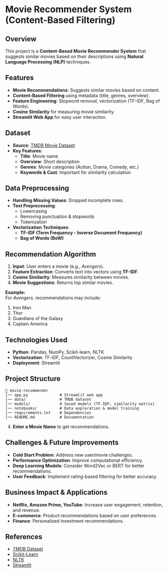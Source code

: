 # **Movie Recommender System (Content-Based Filtering)**  

## **Overview**  
This project is a **Content-Based Movie Recommender System** that suggests similar movies based on their descriptions using **Natural Language Processing (NLP)** techniques.  

## **Features**  
- **Movie Recommendations**: Suggests similar movies based on content.  
- **Content-Based Filtering** using metadata (title, genres, overview).  
- **Feature Engineering**: Stopword removal, vectorization (TF-IDF, Bag of Words).  
- **Cosine Similarity** for measuring movie similarity.  
- **Streamlit Web App** for easy user interaction.  

## **Dataset**  
- **Source**: [TMDB Movie Dataset](https://www.kaggle.com/datasets/tmdb/tmdb-movie-metadata)  
- **Key Features**:  
  - **Title**: Movie name  
  - **Overview**: Short description  
  - **Genres**: Movie categories (Action, Drama, Comedy, etc.)  
  - **Keywords & Cast**: Important for similarity calculation  

## **Data Preprocessing**  
- **Handling Missing Values**: Dropped incomplete rows.  
- **Text Preprocessing**:  
  - Lowercasing  
  - Removing punctuation & stopwords  
  - Tokenization  
- **Vectorization Techniques**:  
  - **TF-IDF (Term Frequency - Inverse Document Frequency)**  
  - **Bag of Words (BoW)**  

## **Recommendation Algorithm**  
1. **Input**: User enters a movie (e.g., *Avengers*).  
2. **Feature Extraction**: Converts text into vectors using **TF-IDF**.  
3. **Cosine Similarity**: Measures similarity between movies.  
4. **Movie Suggestions**: Returns top similar movies.  

**Example:**  
For *Avengers*, recommendations may include:  
1. Iron Man  
2. Thor  
3. Guardians of the Galaxy  
4. Captain America  

## **Technologies Used**  
- **Python**: Pandas, NumPy, Scikit-learn, NLTK  
- **Vectorization**: TF-IDF, CountVectorizer, Cosine Similarity  
- **Deployment**: Streamlit  

## **Project Structure**  
```
📂 movie-recommender
│── app.py              # Streamlit web app
│── data/               # TMDB dataset
│── models/             # Saved models (TF-IDF, similarity matrix)
│── notebooks/          # Data exploration & model training
│── requirements.txt    # Dependencies
│── README.md           # Documentation
```


4. **Enter a Movie Name** to get recommendations.  

## **Challenges & Future Improvements**  
- **Cold Start Problem**: Address new user/movie challenges.  
- **Performance Optimization**: Improve computational efficiency.  
- **Deep Learning Models**: Consider Word2Vec or BERT for better recommendations.  
- **User Feedback**: Implement rating-based filtering for better accuracy.  

## **Business Impact & Applications**  
- **Netflix, Amazon Prime, YouTube**: Increase user engagement, retention, and revenue.  
- **E-commerce**: Product recommendations based on user preferences.  
- **Finance**: Personalized investment recommendations.  

## **References**  
- [TMDB Dataset](https://www.kaggle.com/datasets/tmdb/tmdb-movie-metadata)  
- [Scikit-Learn](https://scikit-learn.org/)  
- [NLTK](https://www.nltk.org/)  
- [Streamlit](https://streamlit.io/)  

